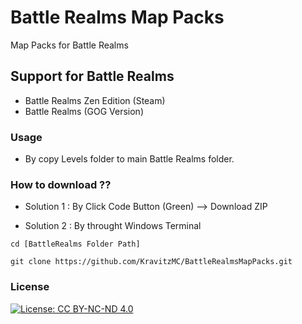 # Battle Realms Map Packs

Map Packs for Battle Realms

## Support for Battle Realms 

- Battle Realms Zen Edition (Steam)
- Battle Realms (GOG Version)

### Usage

- By copy Levels folder to main Battle Realms folder.

### How to download ??

- Solution 1 : By Click Code Button (Green) --> Download ZIP

- Solution 2 : By throught Windows Terminal 

`cd [BattleRealms Folder Path]`

`git clone https://github.com/KravitzMC/BattleRealmsMapPacks.git`




### License

[![License: CC BY-NC-ND 4.0](https://mirrors.creativecommons.org/presskit/buttons/88x31/png/by-nc-sa.png)](https://creativecommons.org/licenses/by-nc-sa/3.0/)


